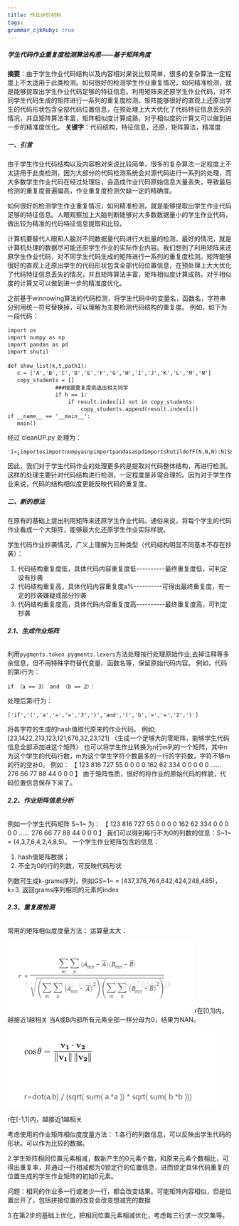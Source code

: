 ```yaml
---
title: 作业评价材料
tags: 
grammar_cjkRuby: true
---
```


##### 学生代码作业重复度检测算法构思——基于矩阵角度

**摘要**：由于学生作业代码结构以及内容相对来说比较简单，很多的复杂算法一定程度上不太适用于此类检测。如何很好的检测学生作业重复情况，如何精准检测，就是能够提取出学生作业代码足够的特征信息。利用矩阵来还原学生作业代码，对不同学生代码生成的矩阵进行一系列的重复度检测。矩阵能够很好的直观上还原出学生的代码形状包含全部代码位置信息，在预处理上大大优化了代码特征信息丢失的情况，并且矩阵算法丰富，矩阵相似度计算成熟，对于相似度的计算又可以做到进一步的精准度优化。
**关键字**：代码结构，特征信息，还原，矩阵算法，精准度

##### **一、引言**

由于学生作业代码结构以及内容相对来说比较简单，很多的复杂算法一定程度上不太适用于此类检测，因为大部分的代码检测系统会对源代码进行一系列的处理，而大多数学生作业代码在经过处理后，会造成作业代码原始信息大量丢失，导致最后检测的重复度普遍偏高，作业重复度检测欠缺一定的精确度。

如何很好的检测学生作业重复情况，如何精准检测，就是能够提取出学生作业代码足够的特征信息。人眼观察加上大脑判断能够对大多数数据量小的学生作业代码，做出较为精准的代码特征信息提取和比较。

计算机要替代人眼和人脑对不同数据量代码进行大批量的检测，最好的情况，就是计算机处理的数据尽可能还原学生作业的实际作业内容。我们想到了利用矩阵来还原学生作业代码，对不同学生代码生成的矩阵进行一系列的重复度检测。矩阵能够很好的直观上还原出学生的代码形状包含全部代码位置信息，在预处理上大大优化了代码特征信息丢失的情况，并且矩阵算法丰富，矩阵相似度计算成熟，对于相似度的计算又可以做到进一步的精准度优化。

之前基于winnowing算法的代码检测，将学生代码中的变量名，函数名，字符串分别用统一符号替换掉，可以理解为主要检测代码结构的重复度。
例如，如下为一段代码：
 ``` 
 import os
import numpy as np
import pandas as pd
import shutil

def show_list(k,t,path1):              
    c = ['A','B','C','D','E','F','G','H','I','J','K','L','M','N']
    copy_students = []        
                ###根据重复度挑选出相关同学
                if h == 1:
                    if result.index[i] not in copy_students:
                        copy_students.append(result.index[i])
if __name__ == '__main__':    
    main()
```
经过 cleanUP.py 处理为：
```
'ï»¿importosimportnumpyasnpimportpandasaspdimportshutildefF(N,N,N):N[SSS,SSS,SSS,SSS,SSS,SSS,SSS,SSS,SSS,SSS,SSS,SSS,SSS,SSS]N[]ifN==1:ifN.N[N]notinN:N.append(N.N[N])if__name__==SSS:main()'
```
因此，我们对于学生代码作业的处理更多的是提取对代码整体结构，再进行检测。这样的处理主要针对代码结构进行检测，一定程度是非常合理的。因为对于学生作业来说，代码的结构相似度更能反映代码的重复度。

##### **二、新的想法**

在原有的基础上提出利用矩阵来还原学生作业代码。通俗来说，将每个学生的代码作业看成一个大矩阵，能够最大化还原学生作业实际样貌。

学生代码作业抄袭情况，广义上理解为三种类型（代码结构明显不同基本不存在抄袭）：
1. 代码结构重复度低，具体代码内容重复度低----------最终重复度低，可判定没有抄袭
2. 代码结构重复高，具体代码内容重复度a%----------可得出最终重复度，有一定的抄袭嫌疑或部分抄袭
3. 代码结构重复度高，具体代码内容重复度高----------最终重复度高，可判定抄袭

######  **2.1、生成作业矩阵**
利用`
pygments.token
pygments.lexers
`方法处理按行处理原始作业,去掉注释等多余信息，但不用特殊字符替代变量、函数名等，保留原始代码内容。
例如，代码的第i行为：
```
if （a == 3） and （b == 2）：
```
处理后第i行为：
```
['if','(','a','=','=','3',')','and','(','b','=','=','2',')']
```
将各字符的生成的hash值取代原来的作业代码。
例如;
[23,1422,213,123,121,676,32,23,121]
（生成一个足够大的零矩阵，能够学生代码信息全部添加进这个矩阵）
也可以将学生作业转换为n行m列的一个矩阵，其中n为这个学生的代码行数，m为这个学生字符个数最多的一行的字符数，字符不够m的行的空补0。
例如：
【
123 816 727 55 0 0 0 0
162 62 334 0 0 0 0 0
……
276 66 77 88 44 0 0 0
】
由于矩阵性质，很好的将作业的原始代码的样貌，代码位置信息保存下来了。
######  **2.2、作业矩阵信息分析**
例如一个学生代码矩阵 S~1~ 为：
【
123 816 727 55 0 0 0 0
162 62 334 0 0 0 0 0
……
276 66 77 88 44 0 0 0
】
我们可以得到每行不为0的列数的信息：S~1~ = (4,3,7,6,4,2,4,8,5)。
一个学生作业矩阵包含的信息：
1. hash值矩阵数据；
2. 不全为0的行的列数，可反映代码形状

列数可生成k-grams序列，例如GS~1~ = (437,376,764,642,424,248,485)，k=3.
返回grams序列相同的元素的index

######  **2.3、重复度检测**


常用的矩阵相似度度量方法：
运算量太大：

![矩阵的相关系数](./images/2cd013b3c5aefc0aeee872e229b3ea6.png)
r在[0,1]内，越接近1越相关
当A或B内部所有元素全部一样分母为0，结果为NAN。

![空间矢量的余弦定理](./images/c96a2b1fb9601ca82ff37cb191798ec.png)

r在[-1,1]内，越接近1越相关


考虑使用的作业矩阵相似度度量方法：
1.各行的列数信息，可以反映出学生代码的形状。可以作为比较的数据。

2.学生矩阵相同位置元素相减，数新产生的0元素个数，和原来元素个数相比，可得出重复率，并通过一行相减都为0锁定行的位置信息，进而锁定具体代码重复的位置生成的学生作业矩阵的初始0元素。

问题：相同的作业多一行或者少一行，都会改变结果。可能矩阵内容相似，但是位置岔开了，包括拼接位置的改变会改变想减完的数据

3.在第2步的基础上优化，把相同位置元素相减优化，考虑每三行求一次交集等。



